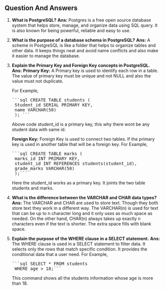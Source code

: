 ## Question And Answers

1. **What is PostgreSQL?**
   **Ans:** Postgres is a free open source database system that helps store, manage, and organize data using SQL query. It is also known for being powerful, reliable and easy to use.

2. **What is the purpose of a database schema in PostgreSQL?**
   **Ans:** A scheme in PostgreSQL is like a folder that helps to organize tables and other data. It keeps things neat and avoid name conflicts and also make it easier to manage the database.

3. **Explain the Primary Key and Foreign Key concepts in PostgreSQL.**
   **Ans:** 
   **Primary Key:** A Primary key is used to identify each row in a table. The value of primary key must be unique and not NULL and also the value must not duplicate. 

    For Example,
      <pre lang="markdown">```sql CREATE TABLE students (
    Student_id SERIAL PRIMARY KEY,
    name VARCHAR(50)
    ); ```</pre>
    Above code student_id is a primary key, this why there wont be any student data with same id.

    **Foreign Key:** Foreign Key is used to connect two tables. If the primary key is used in another table that will be a foreign key. 
    For Example,
    <pre lang="markdown">```sql CREATE TABLE marks (
    marks_id INT PRIMARY KEY,
    student_id INT REFERENCES students(student_id),
    grade_marks VARCHAR(50)
    );```</pre>
    Here the student_id works as a primary key. It joints the two table students and marks.

4. **What is the difference between the VARCHAR and CHAR data types?**
   **Ans:** The VARCHAR and CHAR are used to store text. Though they both store text they work in a different way. The VARCHAR(n) is used for text that can be up to n character long and it only uses as much space as needed.
    On the other hand, CHAR(n) always takes up exactly n characters even if the text is shorter. The extra space fills with blank space.

5. **Explain the purpose of the WHERE clause in a SELECT statement.**
   **Ans:** 
    The WHERE clause is used in a SELECT statement to filter data. It selects only the rows that match specific condition. It provides the conditional data that a user need.
    For Example,
    <pre lang="markdown">```sql SELECT * FROM students
    WHERE age > 18;```</pre>
    This command shows all the students information whose age is more than 18.

